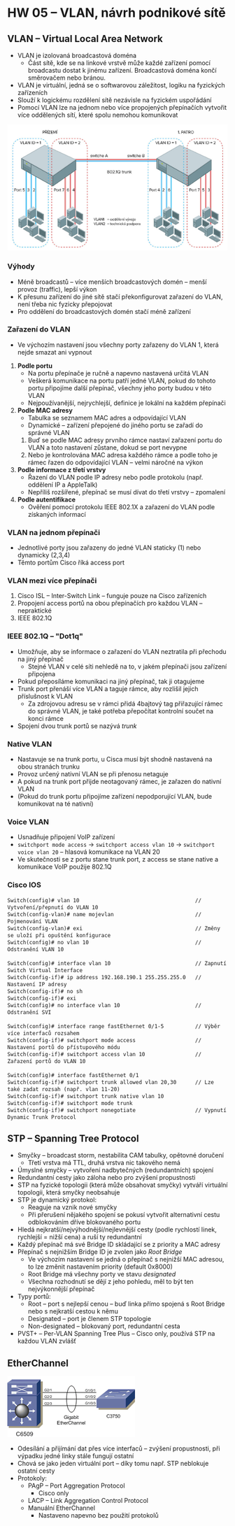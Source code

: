 # HW 05 – VLAN, návrh podnikové sítě

## VLAN – Virtual Local Area Network

* VLAN je izolovaná broadcastová doména
  * Část sítě, kde se na linkové vrstvě může každé zařízení pomocí broadcastu dostat k jinému zařízení. Broadcastová doména končí směrovačem nebo bránou.
* VLAN je virtuální, jedná se o softwarovou záležitost, logiku na fyzických zařízeních
* Slouží k logickému rozdělení sítě nezávisle na fyzickém uspořádání
* Pomocí VLAN lze na jednom nebo více propojených přepínačích vytvořit více oddělených sítí, které spolu nemohou komunikovat

![vlan](./img/HW_05_01.PNG)

### Výhody

* Méně broadcastů – více menších broadcastových domén – menší provoz (traffic), lepší výkon
* K přesunu zařízení do jiné sítě stačí překonfigurovat zařazení do VLAN, není třeba nic fyzicky přepojovat
* Pro oddělení do broadcastových domén stačí méně zařízení

### Zařazení do VLAN

* Ve výchozím nastavení jsou všechny porty zařazeny do VLAN 1, která nejde smazat ani vypnout

1. __Podle portu__
    * Na portu přepínače je ručně a napevno nastavená určitá VLAN
    * Veškerá komunikace na portu patří jedné VLAN, pokud do tohoto portu připojíme další přepínač, všechny jeho porty budou v této VLAN
    * Nejpoužívanější, nejrychlejší, definice je lokální na každém přepínači
2. __Podle MAC adresy__
    * Tabulka se seznamem MAC adres a odpovídající VLAN
    * Dynamické – zařízení přepojené do jiného portu se zařadí do správné VLAN
    1. Buď se podle MAC adresy prvního rámce nastaví zařazení portu do VLAN a toto nastavení zůstane, dokud se port nevypne
    2. Nebo je kontrolována MAC adresa každého rámce a podle toho je rámec řazen do odpovídající VLAN – velmi náročné na výkon
3. __Podle informace z třetí vrstvy__
    * Řazení do VLAN podle IP adresy nebo podle protokolu (např. oddělení IP a AppleTalk)
    * Nepříliš rozšířené, přepínač se musí dívat do třetí vrstvy – zpomalení
4. __Podle autentifikace__
    * Ověření pomocí protokolu IEEE 802.1X a zařazení do VLAN podle získaných informací

### VLAN na jednom přepínači

* Jednotlivé porty jsou zařazeny do jedné VLAN staticky (1) nebo dynamicky (2,3,4)
* Těmto portům Cisco říká access port

### VLAN mezi více přepínači

1. Cisco ISL – Inter-Switch Link – funguje pouze na Cisco zařízeních
2. Propojení access portů na obou přepínačích pro každou VLAN – nepraktické
3. IEEE 802.1Q

### IEEE 802.1Q – "Dot1q"

* Umožňuje, aby se informace o zařazení do VLAN neztratila při přechodu na jiný přepínač
  * Stejné VLAN v celé síti nehledě na to, v jakém přepínači jsou zařízení připojena
* Pokud přeposíláme komunikaci na jiný přepínač, tak ji otagujeme
* Trunk port přenáší více VLAN a taguje rámce, aby rozlišil jejich příslušnost k VLAN
  * Za zdrojovou adresu se v rámci přidá 4bajtový tag přiřazující rámec do správné VLAN, je také potřeba přepočítat kontrolní součet na konci rámce
* Spojení dvou trunk portů se nazývá _trunk_

### Native VLAN

* Nastavuje se na trunk portu, u Cisca musí být shodně nastavená na obou stranách trunku
* Provoz určený nativní VLAN se při přenosu netaguje
* A pokud na trunk port přijde neotagovaný rámec, je zařazen do nativní VLAN
* (Pokud do trunk portu připojíme zařízení nepodporující VLAN, bude komunikovat na té nativní)

### Voice VLAN

* Usnadňuje připojení VoIP zařízení
* `switchport mode access` → `switchport access vlan 10` → `switchport voice vlan 20` – hlasová komunikace na VLAN 20
* Ve skutečnosti se z portu stane trunk port, z access se stane native a komunikace VoIP použije 802.1Q

### Cisco IOS

```text
Switch(config)# vlan 10                                     // Vytvoření/přepnutí do VLAN 10
Switch(config-vlan)# name mojevlan                          // Pojmenování VLAN
Switch(config-vlan)# exi                                    // Změny se uloží při opuštění konfigurace
Switch(config)# no vlan 10                                  // Odstranění VLAN 10

Switch(config)# interface vlan 10                           // Zapnutí Switch Virtual Interface
Switch(config-if)# ip address 192.168.190.1 255.255.255.0   // Nastavení IP adresy
Switch(config-if)# no sh
Switch(config-if)# exi
Switch(config)# no interface vlan 10                        // Odstranění SVI

Switch(config)# interface range fastEthernet 0/1-5          // Výběr více interfaců rozsahem
Switch(config-if)# switchport mode access                   // Nastavení portů do přístupového módu
Switch(config-if)# switchport access vlan 10                // Zařazení portů do VLAN 10

Switch(config)# interface fastEthernet 0/1                           
Switch(config-if)# switchport trunk allowed vlan 20,30      // Lze také zadat rozsah (např. vlan 11-20)
Switch(config-if)# switchport trunk native vlan 10
Switch(config-if)# switchport mode trunk
Switch(config-if)# switchport nonegotiate                   // Vypnutí Dynamic Trunk Protocol
```

## STP – Spanning Tree Protocol

* Smyčky – broadcast storm, nestabilita CAM tabulky, opětovné doručení
  * Třetí vrstva má TTL, druhá vrstva nic takového nemá
* Úmyslné smyčky – vytvoření nadbytečných (redundantních) spojení
* Redundantní cesty jako záloha nebo pro zvýšení propustnosti
* STP na fyzické topologii (která může obsahovat smyčky) vytváří virtuální topologii, která smyčky neobsahuje
* STP je dynamický protokol:
  * Reaguje na vznik nové smyčky
  * Při přerušení nějakého spojení se pokusí vytvořit alternativní cestu odblokováním dříve blokovaného portu
* Hledá nejkratší/nejvýhodnější/nejlevnější cesty (podle rychlostí linek, rychlejší = nižší cena) a ruší ty redundantní
* Každý přepínač má své Bridge ID skládající se z priority a MAC adresy
* Přepínač s nejnižším Bridge ID je zvolen jako _Root Bridge_
  * Ve výchozím nastavení se jedná o přepínač s nejnižší MAC adresou, to lze změnit nastavením priority (default 0x8000)
  * Root Bridge má všechny porty ve stavu _designated_
  * Všechna rozhodnutí se dějí z jeho pohledu, měl to být ten nejvýkonnější přepínač
* Typy portů:
  * Root – port s nejlepší cenou – buď linka přímo spojená s Root Bridge nebo s nejkratší cestou k němu
  * Designated – port je členem STP topologie
  * Non-designated – blokovaný port, redundantní cesta
* PVST+ – Per-VLAN Spanning Tree Plus – Cisco only, používá STP na každou VLAN zvlášť

## EtherChannel

![etherchannel](./img/HW_05_02.PNG)

* Odesílání a přijímání dat přes více interfaců – zvýšení propustnosti, při výpadku jedné linky stále fungují ostatní
* Chová se jako jeden virtuální port – díky tomu např. STP neblokuje ostatní cesty
* Protokoly:
  * PAgP – Port Aggregation Protocol
    * Cisco only
  * LACP – Link Aggregation Control Protocol
  * Manuální EtherChannel
    * Nastaveno napevno bez použití protokolů
